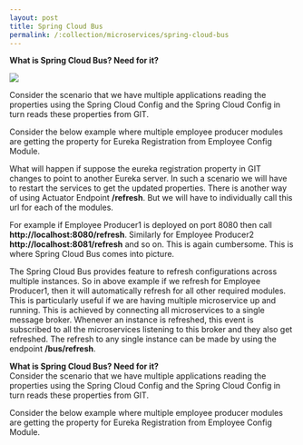 ```yaml
---
layout: post
title: Spring Cloud Bus
permalink: /:collection/microservices/spring-cloud-bus
---
```


**What is Spring Cloud Bus? Need for it?**

![]({{site.cdn}}/webservices/microservices/spring-cloud-bus.png)

Consider the scenario that we have multiple applications reading the properties using the Spring Cloud Config and the Spring Cloud Config in turn reads these properties from GIT.

Consider the below example where multiple employee producer modules are getting the property for Eureka Registration from Employee Config Module. 

What will happen if suppose the eureka registration property in GIT changes to point to another Eureka server. In such a scenario we will have to restart the services to get the updated properties. There is another way of using Actuator Endpoint **/refresh**. But we will have to individually call this url for each of the modules. 

For example if Employee Producer1 is deployed on port 8080 then call **http://localhost:8080/refresh**. Similarly for Employee Producer2 **http://localhost:8081/refresh** and so on. This is again cumbersome. This is where Spring Cloud Bus comes into picture. 

The Spring Cloud Bus provides feature to refresh configurations across multiple instances. So in above example if we refresh for Employee Producer1, then it will automatically refresh for all other required modules. This is particularly useful if we are having multiple microservice up and running. This is achieved by connecting all microservices to a single message broker. Whenever an instance is refreshed, this event is subscribed to all the microservices listening to this broker and they also get refreshed. The refresh to any single instance can be made by using the endpoint **/bus/refresh**.

**What is Spring Cloud Bus? Need for it?**  
Consider the scenario that we have multiple applications reading the properties using the Spring Cloud Config and the Spring Cloud Config in turn reads these properties from GIT.

Consider the below example where multiple employee producer modules are getting the property for Eureka Registration from Employee Config Module. 
